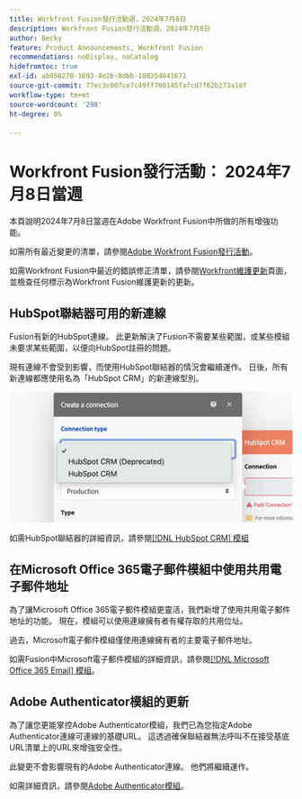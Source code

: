 ```yaml
---
title: Workfront Fusion發行活動週，2024年7月8日
description: Workfront Fusion發行活動週，2024年7月8日
author: Becky
feature: Product Announcements, Workfront Fusion
recommendations: noDisplay, noCatalog
hidefromtoc: true
exl-id: ab956270-1693-4e2b-8dbb-108254841671
source-git-commit: 77ec3c007ce7c49ff760145fafcd7f62b273a18f
workflow-type: tm+mt
source-wordcount: '298'
ht-degree: 0%

---
```


# Workfront Fusion發行活動： 2024年7月8日當週

本頁說明2024年7月8日當週在Adobe Workfront Fusion中所做的所有增強功能。

如需所有最近變更的清單，請參閱[Adobe Workfront Fusion發行活動](/help/workfront-fusion/fusion-product-releases/fusion-release-activity.md)。

如需Workfront Fusion中最近的錯誤修正清單，請參閱[Workfront維護更新](https://experienceleague.adobe.com/docs/workfront-known-issues/releases/current-updates.html?lang=zh-Hant)頁面，並檢查任何標示為Workfront Fusion維護更新的更新。

## HubSpot聯結器可用的新連線

Fusion有新的HubSpot連線。 此更新解決了Fusion不需要某些範圍，或某些模組未要求某些範圍，以便向HubSpot註冊的問題。

現有連線不會受到影響，而使用HubSpot聯結器的情況會繼續運作。 日後，所有新連線都應使用名為「HubSpot CRM」的新連線型別。

![新的HubSpot連線](/help/workfront-fusion/fusion-product-releases/assets/new-hubspot-connection.png)

如需HubSpot聯結器的詳細資訊，請參閱[[!DNL HubSpot CRM] 模組](/help/workfront-fusion/references/apps-and-modules/third-party-connectors/hubspot-crm-modules.md)

## 在Microsoft Office 365電子郵件模組中使用共用電子郵件地址

為了讓Microsoft Office 365電子郵件模組更靈活，我們新增了使用共用電子郵件地址的功能。 現在，模組可以使用連線擁有者有權存取的共用位址。

過去，Microsoft電子郵件模組僅使用連線擁有者的主要電子郵件地址。

如需Fusion中Microsoft電子郵件模組的詳細資訊，請參閱[[!DNL Microsoft Office 365 Email] 模組](/help/workfront-fusion/references/apps-and-modules/third-party-connectors/microsoft-365-email-modules.md)。

## Adobe Authenticator模組的更新

為了讓您更能掌控Adobe Authenticator模組，我們已為您指定Adobe Authenticator連線可連線的基礎URL。 這透過確保聯結器無法呼叫不在接受基底URL清單上的URL來增強安全性。

此變更不會影響現有的Adobe Authenticator連線。 他們將繼續運作。

如需詳細資訊，請參閱[Adobe Authenticator模組](/help/workfront-fusion/references/apps-and-modules/adobe-connectors/adobe-authenticator-modules.md)。
